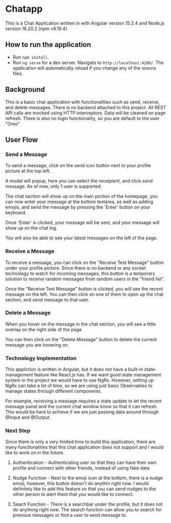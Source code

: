 # Chatapp

This is a Chat Application written in with Angular version 15.2.4 and Node.js version 16.20.2 (npm v8.19.4)

## How to run the application

- Run `npm install`. 
- Run `ng serve` for a dev server. Navigate to `http://localhost:4200/`. The application will automatically reload if you change any of the source files.

## Background

This is a basic chat application with functionalities such as send, receive, and delete messages. There is no backend attached to this project. All REST API calls are mocked using HTTP interceptors. Data will be cleaned on page refresh. There is also no login functionality, so you are default to the user "Oreo"


## User Flow

### Send a Message

To send a message, click on the send icon button next to your profile picture at the top left.


A modal will popup, here you can select the receipient, and click send message. As of now, only 1 user is supported.


The chat section will show up on the main portion of the homepage, you can now enter your message at the bottom textarea, as well as adding emojis, and send the message by pressing the 'Enter' button on your keyboard.

Once 'Enter' is clicked, your message will be sent, and your message will show up on the chat log.

You will also be able to see your latest messages on the left of the page.

### Receive a Message

To receive a message, you can click on the "Receive Test Message" button under your profile picture. Since there is no backend or any socket technology to watch for incoming messages, this button is a temporary solution to receive random messages from random users in the "friend list".

Once the "Receive Test Message" button is clicked, you will see the recent message on the left. You can then click on one of them to open up the chat section, and send message to that user.


### Delete a Message

When you hover on the message in the chat section, you will see a little overlay on the right side of the page

You can then click on the "Delete Message" button to delete the current message you are hovering on.

### Technology Implementation

This appliction is written in Angular, but it does not have a built-in state-management feature like React.js has. If we want good state management system in the project we would have to use NgRx. However, setting up NgRx can take a lot of time, so we are using just basic Observables to manage states through different components.

For example, receiving a message requires a state update to let the recent message panel and the current chat window know so that it can refresh. This would be hard to achieve if we are just passing data around through @Input and @Output.



### Next Step

Since there is only a very limited time to build this application, there are many functionalities that this chat application does not support and I would like to work on in the future.

1. Authentication - Authenticating user so that they can have their own profile and connect with other friends, instead of using fake data

2. Nudge Function - Next to the emoji icon at the bottom, there is a nudge emoji, however, this button doesn't do anythin right now. I would definitely like to add this feature so that you can send nudges to the other person to alert them that you would like to connect.

3. Seach Function - There is a searchbar under the profile, but it does not do anything right now. The search function can allow you to search for previous messages or find a user to send message to.



